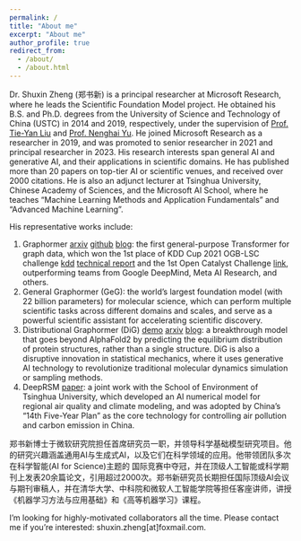 ```yaml
---
permalink: /
title: "About me"
excerpt: "About me"
author_profile: true
redirect_from: 
  - /about/
  - /about.html
---
```


Dr. Shuxin Zheng (郑书新) is a principal researcher at Microsoft Research, where he leads the Scientific Foundation Model project. He obtained his B.S. and Ph.D. degrees from the University of Science and Technology of China (USTC) in 2014 and 2019, respectively, under the supervision of [Prof. Tie-Yan Liu](https://www.microsoft.com/en-us/research/people/tyliu/) and [Prof. Nenghai Yu](http://staff.ustc.edu.cn/~ynh/). He joined Microsoft Research as a researcher in 2019, and was promoted to senior researcher in 2021 and principal researcher in 2023. His research interests span general AI and generative AI, and their applications in scientific domains. He has published more than 20 papers on top-tier AI or scientific venues, and received over 2000 citations. He is also an adjunct lecturer at Tsinghua University, Chinese Academy of Sciences, and the Microsoft AI School, where he teaches “Machine Learning Methods and Application Fundamentals” and “Advanced Machine Learning”.

His representative works include:

1. Graphormer [arxiv](https://arxiv.org/pdf/2106.05234.pdf) [github](https://github.com/microsoft/Graphormer) [blog](https://www.microsoft.com/en-us/research/lab/microsoft-research-asia/articles/transformer-stands-out-as-the-best-graph-learner-researchers-from-microsoft-research-asia-wins-the-kdd-cups-2021-graph-prediction-track/): the first general-purpose Transformer for graph data, which won the 1st place of KDD Cup 2021 OGB-LSC challenge [kdd](https://ogb.stanford.edu/kddcup2021/results/) [technical report](https://arxiv.org/abs/2106.08279) and the 1st Open Catalyst Challenge [link](https://proceedings.mlr.press/v176/das22a/das22a.pdf), outperforming teams from Google DeepMind, Meta AI Research, and others.
2. General Graphormer (GeG): the world’s largest foundation model (with 22 billion parameters) for molecular science, which can perform multiple scientific tasks across different domains and scales, and serve as a powerful scientific assistant for accelerating scientific discovery.
3. Distributional Graphormer (DiG) [demo](https://distributionalgraphormer.github.io/) [arxiv](https://arxiv.org/abs/2306.05445) [blog](https://www.microsoft.com/en-us/research/blog/distributional-graphormer-toward-equilibrium-distribution-prediction-for-molecular-systems/): a breakthrough model that goes beyond AlphaFold2 by predicting the equilibrium distribution of protein structures, rather than a single structure. DiG is also a disruptive innovation in statistical mechanics, where it uses generative AI technology to revolutionize traditional molecular dynamics simulation or sampling methods.
4. DeepRSM [paper](https://pubs.acs.org/doi/abs/10.1021/acs.est.0c02923): a joint work with the School of Environment of Tsinghua University, which developed an AI numerical model for regional air quality and climate modeling, and was adopted by China’s “14th Five-Year Plan” as the core technology for controlling air pollution and carbon emission in China.

郑书新博士于微软研究院担任首席研究员一职，并领导科学基础模型研究项目。他的研究兴趣涵盖通用AI与生成式AI，以及它们在科学领域的应用。他带领团队多次在科学智能(AI for Science)主题的 国际竞赛中夺冠，并在顶级人工智能或科学期刊上发表20余篇论文，引用超过2000次。郑书新研究员长期担任国际顶级AI会议与期刊审稿人，并在清华大学、中科院和微软人工智能学院等担任客座讲师，讲授《机器学习方法与应用基础》和《高等机器学习》课程。

I’m looking for highly-motivated collaborators all the time. Please contact me if you’re interested: shuxin.zheng[at]foxmail.com.


